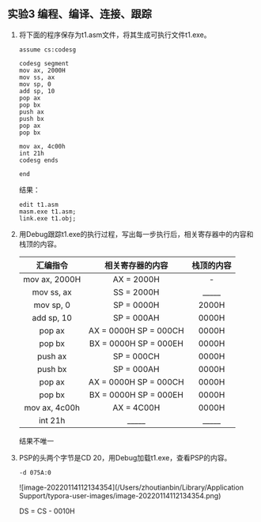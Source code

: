 ## 实验3 编程、编译、连接、跟踪

1. 将下面的程序保存为t1.asm文件，将其生成可执行文件t1.exe。

   ```assembly
   assume cs:codesg
   
   codesg segment
   mov ax, 2000H
   mov ss, ax
   mov sp, 0
   add sp, 10
   pop ax
   pop bx
   push ax
   push bx
   pop ax
   pop bx
   
   mov ax, 4c00h
   int 21h
   codesg ends
   
   end
   ```

   结果：

   ```
   edit t1.asm
   masm.exe t1.asm;
   link.exe t1.obj;
   ```

2. 用Debug跟踪t1.exe的执行过程，写出每一步执行后，相关寄存器中的内容和栈顶的内容。

   |   汇编指令    |   相关寄存器的内容    | 栈顶的内容 |
   | :-----------: | :-------------------: | :--------: |
   | mov ax, 2000H |      AX = 2000H       |     -      |
   |  mov ss, ax   |      SS = 2000H       |   _____    |
   |   mov sp, 0   |      SP = 0000H       |   2000H    |
   |  add sp, 10   |      SP = 000AH       |   0000H    |
   |    pop ax     | AX = 0000H SP = 000CH |   0000H    |
   |    pop bx     | BX = 0000H SP = 000EH |   0000H    |
   |    push ax    |      SP = 000CH       |   0000H    |
   |    push bx    |      SP = 000AH       |   0000H    |
   |    pop ax     | AX = 0000H SP = 000CH |   0000H    |
   |    pop bx     | BX = 0000H SP = 000EH |   0000H    |
   | mov ax, 4c00h |      AX = 4C00H       |   0000H    |
   |    int 21h    |         _____         |   _____    |

   结果不唯一

   

3. PSP的头两个字节是CD 20，用Debug加载t1.exe，查看PSP的内容。

   ```
   -d 075A:0
   ```

   ![image-20220114112134354](/Users/zhoutianbin/Library/Application Support/typora-user-images/image-20220114112134354.png)

   DS = CS - 0010H

